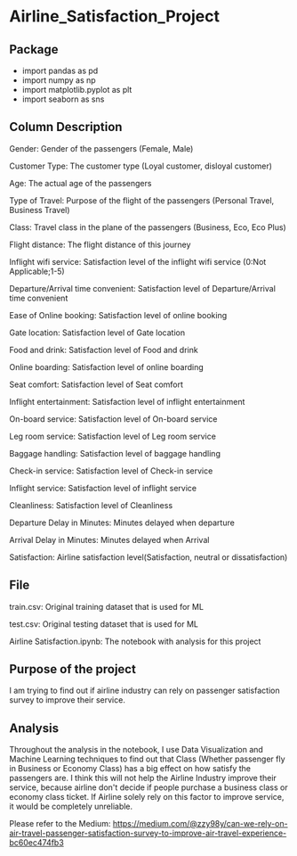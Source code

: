# Airline_Satisfaction_Project

## Package 
* import pandas as pd 
* import numpy as np 
* import matplotlib.pyplot as plt 
* import seaborn as sns 

## Column Description 
Gender: Gender of the passengers (Female, Male)

Customer Type: The customer type (Loyal customer, disloyal customer)

Age: The actual age of the passengers

Type of Travel: Purpose of the flight of the passengers (Personal Travel, Business Travel)

Class: Travel class in the plane of the passengers (Business, Eco, Eco Plus)

Flight distance: The flight distance of this journey

Inflight wifi service: Satisfaction level of the inflight wifi service (0:Not Applicable;1-5)

Departure/Arrival time convenient: Satisfaction level of Departure/Arrival time convenient

Ease of Online booking: Satisfaction level of online booking

Gate location: Satisfaction level of Gate location

Food and drink: Satisfaction level of Food and drink

Online boarding: Satisfaction level of online boarding

Seat comfort: Satisfaction level of Seat comfort

Inflight entertainment: Satisfaction level of inflight entertainment

On-board service: Satisfaction level of On-board service

Leg room service: Satisfaction level of Leg room service

Baggage handling: Satisfaction level of baggage handling

Check-in service: Satisfaction level of Check-in service

Inflight service: Satisfaction level of inflight service

Cleanliness: Satisfaction level of Cleanliness

Departure Delay in Minutes: Minutes delayed when departure

Arrival Delay in Minutes: Minutes delayed when Arrival

Satisfaction: Airline satisfaction level(Satisfaction, neutral or dissatisfaction)

## File 
train.csv: Original training dataset that is used for ML 

test.csv: Original testing dataset that is used for ML 

Airline Satisfaction.ipynb: The notebook with analysis for this project 

## Purpose of the project 
I am trying to find out if airline industry can rely on passenger satisfaction survey to improve their service. 

## Analysis 
Throughout the analysis in the notebook, I use Data Visualization and Machine Learning techniques to find out that Class 
(Whether passenger fly in Business or Economy Class) has a big effect on how satisfy the passengers are. 
I think this will not help the Airline Industry improve their service, because airline don't decide if people purchase a business class or economy class ticket. 
If Airline solely rely on this factor to improve service, it would be completely unreliable. 


Please refer to the Medium: https://medium.com/@zzy98y/can-we-rely-on-air-travel-passenger-satisfaction-survey-to-improve-air-travel-experience-bc60ec474fb3
